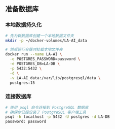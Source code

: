 ## 准备数据库
### 本地数据持久化
```bash
# 先为新数据库创建一个本地数据文件夹
mkdir -p ~/docker-volumes/LA-AI_data
```

```bash
# 然后运行容器时挂载本地文件夹
docker run --name LA-AI \
  -e POSTGRES_PASSWORD=password \
  -e POSTGRES_DB=LA-DB \
  -p 5432:5432 \
  -d \
  -v LA-AI_data:/var/lib/postgresql/data \
  postgres:15
```

### 连接数据库
```bash
# 使用 psql 命令连接到 PostgreSQL 数据库
# 确保你已经安装了 PostgreSQL 客户端工具
psql -h localhost -p 5432 -U postgres -d LA-DB
password: password
```